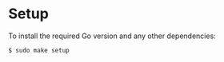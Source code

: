 # Setup

To install the required Go version and any other dependencies:
```shell
$ sudo make setup
```
